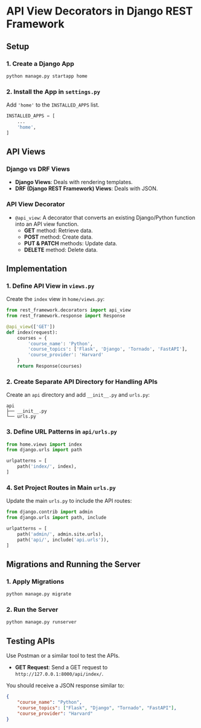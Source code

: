 # API View Decorators in Django REST Framework

## Setup

### 1. Create a Django App

```bash
python manage.py startapp home
```

### 2. Install the App in `settings.py`

Add `'home'` to the `INSTALLED_APPS` list.

```python
INSTALLED_APPS = [
    ...
    'home',
]
```

## API Views

### Django vs DRF Views

- **Django Views**: Deals with rendering templates.
- **DRF (Django REST Framework) Views**: Deals with JSON.

### API View Decorator

- `@api_view`: A decorator that converts an existing Django/Python function into an API view function.
  - **GET** method: Retrieve data.
  - **POST** method: Create data.
  - **PUT & PATCH** methods: Update data.
  - **DELETE** method: Delete data.

## Implementation

### 1. Define API View in `views.py`

Create the `index` view in `home/views.py`:

```python
from rest_framework.decorators import api_view
from rest_framework.response import Response

@api_view(['GET'])
def index(request):
    courses = {
        'course_name': 'Python',
        'course_topics': ['Flask', 'Django', 'Tornado', 'FastAPI'],
        'course_provider': 'Harvard'
    }
    return Response(courses)
```

### 2. Create Separate API Directory for Handling APIs

Create an `api` directory and add `__init__.py` and `urls.py`:

```
api
├── __init__.py
└── urls.py
```

### 3. Define URL Patterns in `api/urls.py`

```python
from home.views import index
from django.urls import path

urlpatterns = [
    path('index/', index),
]
```

### 4. Set Project Routes in Main `urls.py`

Update the main `urls.py` to include the API routes:

```python
from django.contrib import admin
from django.urls import path, include

urlpatterns = [
    path('admin/', admin.site.urls),
    path('api/', include('api.urls')),
]
```

## Migrations and Running the Server

### 1. Apply Migrations

```bash
python manage.py migrate
```

### 2. Run the Server

```bash
python manage.py runserver
```

## Testing APIs

Use Postman or a similar tool to test the APIs.

- **GET Request**: Send a GET request to `http://127.0.0.1:8000/api/index/`.

You should receive a JSON response similar to:

```json
{
    "course_name": "Python",
    "course_topics": ["Flask", "Django", "Tornado", "FastAPI"],
    "course_provider": "Harvard"
}
```
